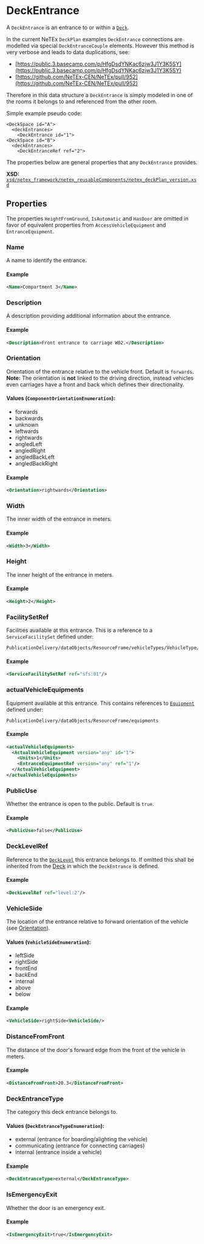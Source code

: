 # DeckEntrance

A `DeckEntrance` is an entrance to or within a [`Deck`](../DECK.md).

In the current NeTEx `DeckPlan` examples `DeckEntrance` connections are modelled via special `DeckEntranceCouple` elements. However this method is very verbose and leads to data duplications, see:
- [https://public.3.basecamp.com/p/HfgDsdYNKac6zjw3J1Y3K5SY](https://public.3.basecamp.com/p/HfgDsdYNKac6zjw3J1Y3K5SY)
- [https://github.com/NeTEx-CEN/NeTEx/pull/952](https://github.com/NeTEx-CEN/NeTEx/pull/952)

Therefore in this data structure a `DeckEntrance` is simply modeled in one of the rooms it belongs to and referenced from the other room.

Simple example pseudo code:
```
<DeckSpace id="A">
  <deckEntrances>
    <DeckEntrance id="1">
<DeckSpace id="B">
  <deckEntrances>
    <DeckEntranceRef ref="2">
```

The properties below are general properties that any `DeckEntrance` provides.

**XSD:** [`xsd/netex_framework/netex_reusableComponents/netex_deckPlan_version.xsd`](https://github.com/NeTEx-CEN/NeTEx/blob/next/xsd/netex_framework/netex_reusableComponents/netex_deckPlan_version.xsd#L652)

## Properties

The properties `HeightFromGround`, `IsAutomatic` and `HasDoor` are omitted in favor of equivalent properties from `AccessVehicleEquipment` and `EntranceEquipment`.

### Name

A name to identify the entrance.

#### Example
```xml
<Name>Compartment 3</Name>
```

### Description

A description providing additional information about the entrance.

#### Example
```xml
<Description>Front entrance to carriage W02.</Description>
```

### Orientation

Orientation of the entrance relative to the vehicle front. Default is `forwards`.
**Note:** The orientation is **not** linked to the driving direction, instead vehicles even carriages have a front and back which defines their directionality.

#### Values (`ComponentOrientationEnumeration`):
- forwards
- backwards
- unknown
- leftwards
- rightwards
- angledLeft
- angledRight
- angledBackLeft
- angledBackRight

#### Example
```xml
<Orientation>rightwards</Orientation>
```

### Width

The inner width of the entrance in meters.

#### Example
```xml
<Width>3</Width>
```

### Height

The inner height of the entrance in meters.

#### Example
```xml
<Height>2</Height>
```

### FacilitySetRef

Facilities available at this entrance. This is a reference to a `ServiceFacilitySet` defined under:

```
PublicationDelivery/dataObjects/ResourceFrame/vehicleTypes/VehicleType/facilities
```

#### Example

```xml
<ServiceFacilitySetRef ref="sfs:01"/>
```

### actualVehicleEquipments

Equipment available at this entrance. This contains references to [`Equipment`](../EQUIPMENT/EQUIPMENT.md) defined under:

```
PublicationDelivery/dataObjects/ResourceFrame/equipments
```

#### Example

```xml
<actualVehicleEquipments>
  <ActualVehicleEquipment version="any" id="1">
    <Units>1</Units>
    <EntranceEquipmentRef version="any" ref="1"/>
  </ActualVehicleEquipment>
</actualVehicleEquipments>
```

### PublicUse

Whether the entrance is open to the public. Default is `true`.

#### Example
```xml
<PublicUse>false</PublicUse>
```

### DeckLevelRef

Reference to the [`DeckLevel`](../DECK_LEVEL.md) this entrance belongs to. If omitted this shall be inherited from the [Deck](../DECK.md) in which the `DeckEntrance` is defined.

#### Example
```xml
<DeckLevelRef ref="level:2"/>
```

### VehicleSide

The location of the entrance relative to forward orientation of the vehicle (see [Orientation](#orientation)).

#### Values (`VehicleSideEnumeration`):
- leftSide
- rightSide
- frontEnd
- backEnd
- internal
- above
- below

#### Example
```xml
<VehicleSide>rightSide<VehicleSide/>
```

### DistanceFromFront

The distance of the door's forward edge from the front of the vehicle in meters.

#### Example
```xml
<DistanceFromFront>20.3</DistanceFromFront>
```

### DeckEntranceType

The category this deck entrance belongs to.

#### Values (`DeckEntranceTypeEnumeration`):
- external (entrance for boarding/alighting the vehicle)
- communicating (entrance for connecting carriages)
- internal (entrance inside a vehicle)

#### Example
```xml
<DeckEntranceType>external</DeckEntranceType>
```

### IsEmergencyExit

Whether the door is an emergency exit.

#### Example
```xml
<IsEmergencyExit>true</IsEmergencyExit>
```
